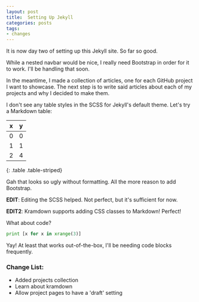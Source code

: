 ```yaml
---
layout: post
title:  Setting Up Jekyll
categories: posts
tags:
- changes
---
```


It is now day two of setting up this Jekyll site. So far so good.

While a nested navbar would be nice, I really need Bootstrap in order
for it to work. I'll be handling that soon.

In the meantime, I made a collection of articles, one for each GitHub project
I want to showcase. The next step is to write said articles about each of my
projects and why I decided to make them.

I don't see any table styles in the SCSS for Jekyll's default theme. Let's
try a Markdown table:

| x | y |
|---|---|
| 0 | 0 |
| 1 | 1 |
| 2 | 4 |
{: .table .table-striped}

Gah that looks so ugly without formatting. All the more reason to add Bootstrap.

**EDIT**: Editing the SCSS helped. Not perfect, but it's sufficient for now.

**EDIT2**: Kramdown supports adding CSS classes to Markdown! Perfect!

What about code?

```python
print [x for x in xrange(3)]
```

Yay! At least that works out-of-the-box, I'll be needing code blocks
frequently.

### Change List:

* Added projects collection
* Learn about kramdown
* Allow project pages to have a 'draft' setting
